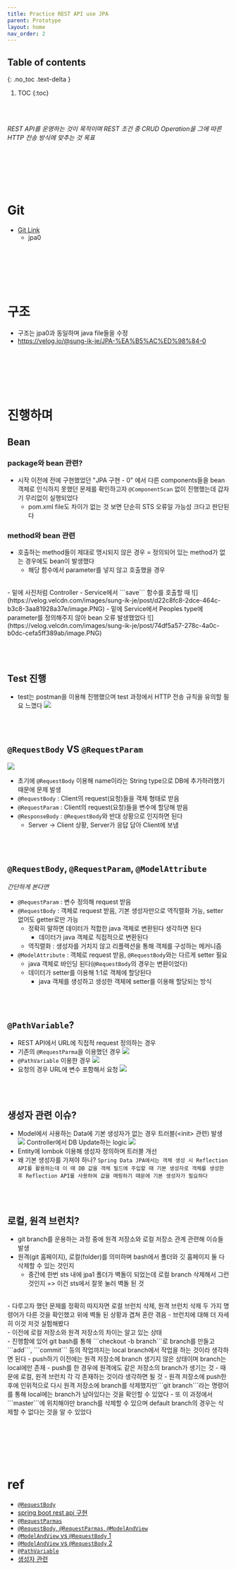 ```yaml
---
title: Practice REST API use JPA
parent: Prototype
layout: home
nav_order: 2
---
```


## Table of contents
{: .no_toc .text-delta }
1. TOC
{:toc}

<br><br>





_REST API를 운영하는 것이 목적이며 REST 조건 중 CRUD Operation을 그에 따른 HTTP 전송 방식에 맞추는 것 목표_


<br><br><br><br><br>
# Git
- <a href="https://github.com/sung-ik-je/practice">Git Link</a>
  - jpa0

<br><br><br><br><br>
# 구조
- 구조는 jpa0과 동일하며 java file들을 수정
- https://velog.io/@sung-ik-je/JPA-%EA%B5%AC%ED%98%84-0

<br><br><br><br><br>
# 진행하며
## Bean
### package와 bean 관련?
- 시작 이전에 전에 구현했었던 "JPA 구현 - 0" 에서 다른 components들을 bean 객체로 인식하지 못했던 문제를 확인하고자 ```@ComponentScan``` 없이 진행했는데 갑자기 무리없이 실행되었다
  - pom.xml file도 차이가 없는 것 보면 단순히 STS 오류일 가능성 크다고 판단된다
  

### method와 bean 관련
- 호출하는 method들이 제대로 명시되지 않은 경우 = 정의되어 있는 method가 없는 경우에도 bean이 발생했다
  - 해당 함수에서 parameter를 넣지 않고 호출했을 경우
<br>
- 밑에 사진처럼 Controller - Service에서 ```save``` 함수를 호출할 때
![](https://velog.velcdn.com/images/sung-ik-je/post/d22c8fc8-2dce-464c-b3c8-3aa81928a37e/image.PNG)
- 밑에 Service에서 Peoples type에 parameter를 정의해주지 않아 bean 오류 발생했었다
![](https://velog.velcdn.com/images/sung-ik-je/post/74df5a57-278c-4a0c-b0dc-cefa5ff389ab/image.PNG)




<br><br>
## Test 진행
- test는 postman을 이용해 진행했으며 test 과정에서 HTTP 전송 규칙을 유의할 필요 느꼈다
![](https://velog.velcdn.com/images/sung-ik-je/post/27b1ddb7-1752-4fda-a453-889df8739fd8/image.PNG)

<br><br>
## ```@RequestBody``` VS ```@RequestParam```
![](https://velog.velcdn.com/images/sung-ik-je/post/5b820534-edc2-4a43-bca1-8cbe896c88f6/image.PNG)
- 초기에 ```@RequestBody``` 이용해 name이라는 String type으로 DB에 추가하려했기 때문에 문제 발생
- ```@RequestBody``` : Client의 request(요청)들을 객체 형태로 받음
- ```@RequestParam``` : Client의 request(요청)들을 변수에 할당해 받음
- ```@ResponseBody``` : ```@RequestBody```와 반대 상황으로 인지하면 된다
  - Server -> Client 상황, Server가 응답 담아 Client에 보냄
  
<br><br>
## ```@RequestBody```, ```@RequestParam```, ```@ModelAttribute```
_간단하게 본다면_
- ```@RequestParam``` : 변수 정의해 request 받음
- ```@RequestBody``` : 객체로 request 받음, 기본 생성자만으로 역직렬화 가능, setter 없어도 getter로만 가능
  - 정확히 말하면 데이터가 적합한 java 객체로 변환된다 생각하면 된다
    - 데이터가 java 객체로 직접적으로 변환된다
  - 역직렬화 : 생성자를 거치지 않고 리플렉션을 통해 객체를 구성하는 메커니즘
- ```@ModelAttribute``` : 객체로 request 받음, ```@RequestBody```와는 다르게 setter 필요
  - java 객체로 바인딩 된다(```@RequestBody```의 경우는 변환이었다)
  - 데이터가 setter를 이용해 1:1로 객체에 할당된다 
    - java 객체를 생성하고 생성한 객체에 setter를 이용해 할당되는 방식

<br><br>
## ```@PathVariable```?
- REST API에서 URL에 직접적 request 정의하는 경우
- 기존의 ```@RequestParma```을 이용했던 경우
![](https://velog.velcdn.com/images/sung-ik-je/post/b27580e9-52d5-4754-b828-3c98f148db7c/image.PNG)
- ```@PathVariable``` 이용한 경우
![](https://velog.velcdn.com/images/sung-ik-je/post/15199c99-d35e-48a2-aadd-4fc37522a4a7/image.PNG)
- 요청의 경우 URL에 변수 포함해서 요청
![](https://velog.velcdn.com/images/sung-ik-je/post/f2fcc8d3-4952-47a3-92b3-9b7d17d9f6a8/image.PNG)


<br><br>
## 생성자 관련 이슈?
- Model에서 사용하는 Data에 기본 생성자가 없는 경우 트러블(<init\> 관련) 발생
![](https://velog.velcdn.com/images/sung-ik-je/post/5c57c997-5c9f-42a7-b4a7-ece7452ee6e0/image.PNG) Controller에서 DB Update하는 logic
![](https://velog.velcdn.com/images/sung-ik-je/post/564ff12f-299c-44db-8625-3022a8a94e99/image.PNG)
- Entity에 lombok 이용해 생성자 정의하며 트러블 개선
- 왜 기본 생성자를 가져야 하나?
```Spring Data JPA에서는 객체 생성 시 Reflection API를 활용하는데 이 때 DB 값을 객체 필드에 주입할 때 기본 생성자로 객체를 생성한 후 Reflection API를 사용하여 값을 매핑하기 때문에 기본 생성자가 필요하다```


<br><br>
## 로컬, 원격 브런치?
- git branch를 운용하는 과정 중에 원격 저장소와 로컬 저장소 관계 관련해 이슈들 발생
- 원격(git 홈페이지), 로컬(folder)를 의미하며 bash에서 폴더와 깃 홈페이지 둘 다 삭제할 수 있는 것인지
  - 중간에 한번 sts 내에 jpa1 폴더가 벽돌이 되었는데 로컬 branch 삭제해서 그런 것인지 => 이건 sts에서 잘못 눌러 벽돌 된 것
<br>
- 다루고자 했던 문제를 정확히 따지자면 로컬 브런치 삭제, 원격 브런치 삭제 두 가지 명령어가 다른 것을 확인했고 위에 벽돌 된 상황과 겹쳐 혼란 겪음 
  - 브런치에 대해 더 자세히 이것 저것 실험해봤다
<br>
- 이전에 로컬 저장소와 원격 저장소의 차이는 알고 있는 상태
<br>
- 진행함에 있어 git bash를 통해 ```checkout -b branch```로 branch를 만들고 ```add```, ```commit``` 등의 작업까지는 local branch에서 작업을 하는 것이라 생각하면 된다
- push하기 이전에는 원격 저장소에 branch 생기지 않은 상태이며 branch는 local에만 존재
- push를 한 경우에 원격에도 같은 저장소의 branch가 생기는 것
- 때문에 로컬, 원격 브런치 각 각 존재하는 것이라 생각하면 될 것
- 원격 저장소에 push한 후에 인위적으로 다시 원격 저장소에 branch를 삭제했지만```git branch```라는 명령어를 통해 local에는 branch가 남아있다는 것을 확인할 수 있었다 
  - 또 이 과정에서 ```master```에 위치해야만 branch를 삭제할 수 있으며 default branch의 경우는 삭제할 수 없다는 것을 알 수 있었다

<br><br><br><br><br>
# ref
- <a href="https://cheershennah.tistory.com/179">```@RequestBody```</a>
- <a href="https://lifere.tistory.com/entry/Spring-Boot-REST-API-CRUD-%EA%B5%AC%ED%98%84">spring boot rest api 구현</a>
- <a href="https://hongku.tistory.com/119">```@RequestParmas```</a>
- <a href="https://parkadd.tistory.com/70">```@RequestBody```, ```@RequestParmas```, ```@ModelAndView```</a>
- <a href="https://tecoble.techcourse.co.kr/post/2021-05-11-requestbody-modelattribute/">```@ModelAndView``` vs ```@RequestBody``` 1</a>
- <a href="https://maivve.tistory.com/298">```@ModelAndView``` vs ```@RequestBody``` 2</a>
- <a href="https://byul91oh.tistory.com/435">```@PathVariable```</a>
- <a href="https://velog.io/@yyy96/JPA-%EA%B8%B0%EB%B3%B8%EC%83%9D%EC%84%B1%EC%9E%90">생성자 관련</a>